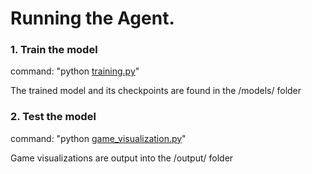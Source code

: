# Running the Agent. 

### 1. Train the model

command: "python [training.py](../training.py)"

The trained model and its checkpoints are found in the /models/ folder

### 2. Test the model

command: "python [game_visualization.py](../game_visualization.py)"

Game visualizations are output into the /output/ folder
